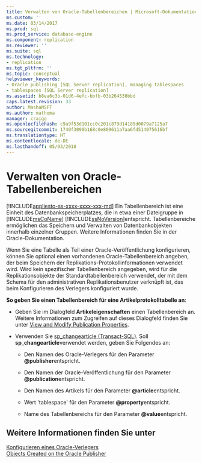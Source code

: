 ```yaml
---
title: Verwalten von Oracle-Tabellenbereichen | Microsoft-Dokumentation
ms.custom: ''
ms.date: 03/14/2017
ms.prod: sql
ms.prod_service: database-engine
ms.component: replication
ms.reviewer: ''
ms.suite: sql
ms.technology:
- replication
ms.tgt_pltfrm: ''
ms.topic: conceptual
helpviewer_keywords:
- Oracle publishing [SQL Server replication], managing tablespaces
- tablespaces [SQL Server replication]
ms.assetid: b8ea6c3b-01d6-4efc-bbfb-03b264530bbd
caps.latest.revision: 33
author: MashaMSFT
ms.author: mathoma
manager: craigg
ms.openlocfilehash: c9a9f53d101cc0c201c879d14185d0079a7125a7
ms.sourcegitcommit: 1740f3090b168c0e809611a7aa6fd514075616bf
ms.translationtype: HT
ms.contentlocale: de-DE
ms.lasthandoff: 05/03/2018
---
```

# <a name="manage-oracle-tablespaces"></a>Verwalten von Oracle-Tabellenbereichen
[!INCLUDE[appliesto-ss-xxxx-xxxx-xxx-md](../../../includes/appliesto-ss-xxxx-xxxx-xxx-md.md)]
  Ein Tabellenbereich ist eine Einheit des Datenbankspeicherplatzes, die in etwa einer Dateigruppe in [!INCLUDE[msCoName](../../../includes/msconame-md.md)] [!INCLUDE[ssNoVersion](../../../includes/ssnoversion-md.md)]entspricht. Tabellenbereiche ermöglichen das Speichern und Verwalten von Datenbankobjekten innerhalb einzelner Gruppen. Weitere Informationen finden Sie in der Oracle-Dokumentation.  
  
 Wenn Sie eine Tabelle als Teil einer Oracle-Veröffentlichung konfigurieren, können Sie optional einen vorhandenen Oracle-Tabellenbereich angeben, der beim Speichern der Replikations-Protokollinformationen verwendet wird. Wird kein spezifischer Tabellenbereich angegeben, wird für die Replikationsobjekte der Standardtabellenbereich verwendet, der mit dem Schema für den administrativen Replikationsbenutzer verknüpft ist, das beim Konfigurieren des Verlegers konfiguriert wurde.  
  
 **So geben Sie einen Tabellenbereich für eine Artikelprotokolltabelle an**:  
  
-   Geben Sie im Dialogfeld **Artikeleigenschaften** einen Tabellenbereich an. Weitere Informationen zum Zugreifen auf dieses Dialogfeld finden Sie unter [View and Modify Publication Properties](../../../relational-databases/replication/publish/view-and-modify-publication-properties.md).  
  
-   Verwenden Sie [sp_changearticle &#40;Transact-SQL&#41;](../../../relational-databases/system-stored-procedures/sp-changearticle-transact-sql.md). Soll **sp_changearticle**verwendet werden, geben Sie Folgendes an:  
  
    -   Den Namen des Oracle-Verlegers für den Parameter **@publisher**entspricht.  
  
    -   Den Namen der Oracle-Veröffentlichung für den Parameter **@publication**entspricht.  
  
    -   Den Namen des Artikels für den Parameter **@article**entspricht.  
  
    -   Wert 'tablespace' für den Parameter **@property**entspricht.  
  
    -   Name des Tabellenbereichs für den Parameter **@value**entspricht.  
  
## <a name="see-also"></a>Weitere Informationen finden Sie unter  
 [Konfigurieren eines Oracle-Verlegers](../../../relational-databases/replication/non-sql/configure-an-oracle-publisher.md)   
 [Objects Created on the Oracle Publisher](../../../relational-databases/replication/non-sql/objects-created-on-the-oracle-publisher.md)  
  
  
